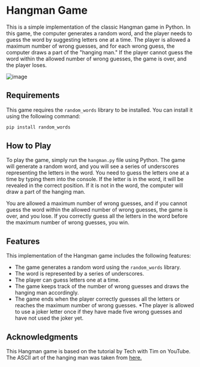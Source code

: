 # Hangman Game
This is a simple implementation of the classic Hangman game in Python. In this game, the computer generates a random word, and the player needs to guess the word by suggesting letters one at a time. The player is allowed a maximum number of wrong guesses, and for each wrong guess, the computer draws a part of the "hanging man." If the player cannot guess the word within the allowed number of wrong guesses, the game is over, and the player loses.

![image](https://github.com/parzivalhaliday/python-apps/blob/main/hangman/image.png)

## Requirements
This game requires the `random_words` library to be installed. You can install it using the following command:


```python
pip install random_words
```

## How to Play
To play the game, simply run the `hangman.py` file using Python. The game will generate a random word, and you will see a series of underscores representing the letters in the word. You need to guess the letters one at a time by typing them into the console. If the letter is in the word, it will be revealed in the correct position. If it is not in the word, the computer will draw a part of the hanging man.

You are allowed a maximum number of wrong guesses, and if you cannot guess the word within the allowed number of wrong guesses, the game is over, and you lose. If you correctly guess all the letters in the word before the maximum number of wrong guesses, you win.

## Features
This implementation of the Hangman game includes the following features:

* The game generates a random word using the `random_words` library.
* The word is represented by a series of underscores.
* The player can guess letters one at a time.
* The game keeps track of the number of wrong guesses and draws the hanging man accordingly.
* The game ends when the player correctly guesses all the letters or reaches the maximum number of wrong guesses.
*The player is allowed to use a joker letter once if they have made five wrong guesses and have not used the joker yet.

## Acknowledgments
This Hangman game is based on the tutorial by Tech with Tim on YouTube. The ASCII art of the hanging man was taken from [here.](https://github.com/tchapi/markdown-cheatsheet/blob/master/README.md)
